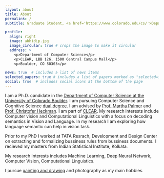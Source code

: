 ```yaml
---
layout: about
title: About
permalink: /
subtitle: Graduate Student, <a href='https://www.colorado.edu/cs/'>Department of Computer Science</a>, <a href='https://www.colorado.edu/lab/clear/nlp-cu-boulder'>CU Boulder</a>

profile:
  align: right
  image: abhidip.jpg
  image_circular: true # crops the image to make it circular
  address: >
    <p>Department of Computer Science</p>
    <p>CLEAR, LBB 126, 1500 Central Campus Mall</p>
    <p>Boulder, CO 80303</p>

news: true  # includes a list of news items
selected_papers: true # includes a list of papers marked as "selected={true}"
social: true  # includes social icons at the bottom of the page
---
```

I am a Ph.D. candidate in the [Department of Computer Science at the University of Colorado Boulder](https://www.colorado.edu/cs/). I am pursuing Computer Science and Cognitive Science [dual degree](https://www.colorado.edu/ics/graduate-programs/cognitive-science-combined-phd). I am advised by [Prof. Martha Palmer](https://www.colorado.edu/faculty/palmer-martha/) and [Prof. Christofer Heckman](http://www.ristoffer.ch/). I am part of [CLEAR](https://www.colorado.edu/lab/clear/). My research interests include Computer vision and Computational Linguistics with a focus on decoding semantics in Vision and Language. In my research I am exploring how language semantic can help in vision task.

Prior to my PhD I worked at TATA Resrach, Development and Design Center on extracting and formalizing bussiness rules from bussiness documents. I recieved my masters from Indian Statistical Institute, Kolkata.

My research interests includes Machine Learning, Deep Neural Network, Computer Vision, Computational Linguistics.

I pursue [painting and drawing](/drawings/) and photography as my main hobbies.
